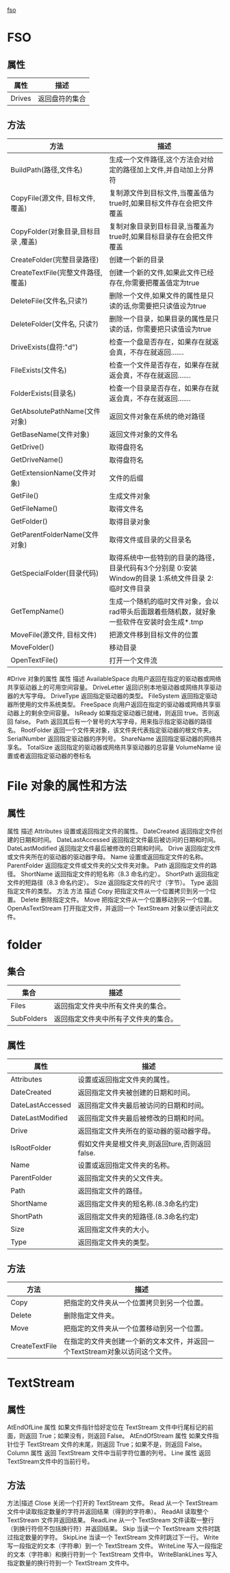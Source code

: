 [fso](https://www.w3school.com.cn/asp/asp_ref_filesystem.asp)
# FSO
## 属性
属性|描述
--|--
Drives|返回盘符的集合 
## 方法
方法|描述 
--|--
BuildPath(路径,文件名) |生成一个文件路径,这个方法会对给定的路径加上文件,并自动加上分界符 
CopyFile(源文件, 目标文件, 覆盖) |复制源文件到目标文件,当覆盖值为true时,如果目标文件存在会把文件覆盖 
CopyFolder(对象目录,目标目录 ,覆盖) |复制对象目录到目标目录,当覆盖为true时,如果目标目录存在会把文件覆盖
CreateFolder(完整目录路径) |创建一个新的目录
CreateTextFile(完整文件路径, 覆盖) |创建一个新的文件,如果此文件已经存在,你需要把覆盖值定为true 
DeleteFile(文件名,只读?) |删除一个文件,如果文件的属性是只读的话,你需要把只读值设为true 
DeleteFolder(文件名, 只读?)|删除一个目录，如果目录的属性是只读的话，你需要把只读值设为true 
DriveExists(盘符:"d") |检查一个盘是否存在，如果存在就返会真，不存在就返回....... 
FileExists(文件名) |检查一个文件是否存在，如果存在就返会真，不存在就返回....... 
FolderExists(目录名) |检查一个目录是否存在，如果存在就返会真，不存在就返回.......  
GetAbsolutePathName(文件对象) |返回文件对象在系统的绝对路径 
GetBaseName(文件对象) |返回文件对象的文件名  
GetDrive()|取得盘符名 
GetDriveName()|取得盘符名 
GetExtensionName(文件对象) |文件的后缀 
GetFile()|生成文件对象 
GetFileName()|取得文件名 
GetFolder()|取得目录对象 
GetParentFolderName(文件对象) |取得文件或目录的父目录名 
GetSpecialFolder(目录代码) |取得系统中一些特别的目录的路径，目录代码有3个分别是 0:安装Window的目录 1:系统文件目录 2:临时文件目录
GetTempName() |生成一个随机的临时文件对象，会以rad带头后面跟着些随机数，就好象一些软件在安装时会生成*.tmp
MoveFile(源文件, 目标文件) |把源文件移到目标文件的位置 
MoveFolder()|移动目录 
OpenTextFile()|打开一个文件流

#Drive 对象的属性
属性	描述
AvailableSpace	向用户返回在指定的驱动器或网络共享驱动器上的可用空间容量。
DriveLetter	返回识别本地驱动器或网络共享驱动器的大写字母。
DriveType	返回指定驱动器的类型。
FileSystem	返回指定驱动器所使用的文件系统类型。
FreeSpace	向用户返回在指定的驱动器或网络共享驱动器上的剩余空间容量。
IsReady	如果指定驱动器已就绪，则返回 true。否则返回 false。
Path	返回其后有一个冒号的大写字母，用来指示指定驱动器的路径名。
RootFolder	返回一个文件夹对象，该文件夹代表指定驱动器的根文件夹。
SerialNumber	返回指定驱动器的序列号。
ShareName	返回指定驱动器的网络共享名。
TotalSize	返回指定的驱动器或网络共享驱动器的总容量
VolumeName	设置或者返回指定驱动器的卷标名
# File 对象的属性和方法
## 属性
属性	描述
Attributes	设置或返回指定文件的属性。
DateCreated	返回指定文件创建的日期和时间。
DateLastAccessed	返回指定文件最后被访问的日期和时间。
DateLastModified	返回指定文件最后被修改的日期和时间。
Drive	返回指定文件或文件夹所在的驱动器的驱动器字母。
Name	设置或返回指定文件的名称。
ParentFolder	返回指定文件或文件夹的父文件夹对象。
Path	返回指定文件的路径。
ShortName	返回指定文件的短名称（8.3 命名约定）。
ShortPath	返回指定文件的短路径（8.3 命名约定）。
Size	返回指定文件的尺寸（字节）。
Type	返回指定文件的类型。
方法
方法	描述
Copy	把指定文件从一个位置拷贝到另一个位置。
Delete	删除指定文件。
Move	把指定文件从一个位置移动到另一个位置。
OpenAsTextStream	打开指定文件，并返回一个 TextStream 对象以便访问此文件。


# folder
## 集合
集合|描述
--|--
Files|返回指定文件夹中所有文件夹的集合。
SubFolders|返回指定文件夹中所有子文件夹的集合。
## 属性
属性|描述
--|--
Attributes|设置或返回指定文件夹的属性。
DateCreated|返回指定文件夹被创建的日期和时间。
DateLastAccessed|返回指定文件夹最后被访问的日期和时间。
DateLastModified|返回指定文件夹最后被修改的日期和时间。
Drive|返回指定文件夹所在的驱动器的驱动器字母。
IsRootFolder|假如文件夹是根文件夹,则返回ture,否则返回false.
Name|设置或返回指定文件夹的名称。
ParentFolder|返回指定文件夹的父文件夹。
Path|返回指定文件的路径。
ShortName|返回指定文件夹的短名称.(8.3命名约定)
ShortPath|返回指定文件夹的短路径.(8.3命名约定)
Size|返回指定文件夹的大小。
Type|返回指定文件夹的类型。

## 方法
方法|描述
--|--
Copy|把指定的文件夹从一个位置拷贝到另一个位置。
Delete|删除指定文件夹。
Move|把指定的文件夹从一个位置移动到另一个位置。
CreateTextFile|在指定的文件夹创建一个新的文本文件，并返回一个TextStream对象以访问这个文件。

# TextStream
## 属性
AtEndOfLine 属性 如果文件指针恰好定位在 TextStream 文件中行尾标记的前面，则返回 True；如果没有，则返回 False。 
AtEndOfStream 属性 如果文件指针位于 TextStream 文件的末尾，则返回 True；如果不是，则返回 False。 
Column 属性 返回 TextStream 文件中当前字符位置的列号。 
Line 属性 返回TextStream文件中的当前行号。
## 方法
方法|描述
Close	关闭一个打开的 TextStream 文件。
Read	从一个 TextStream 文件中读取指定数量的字符并返回结果（得到的字符串）。
ReadAll	读取整个 TextStream 文件并返回结果。
ReadLine	从一个 TextStream 文件读取一整行（到换行符但不包括换行符）并返回结果。
Skip	当读一个 TextStream 文件时跳过指定数量的字符。
SkipLine	当读一个 TextStream 文件时跳过下一行。
Write	写一段指定的文本（字符串）到一个 TextStream 文件。
WriteLine	写入一段指定的文本（字符串）和换行符到一个 TextStream 文件中。
WriteBlankLines	写入指定数量的换行符到一个 TextStream 文件中。